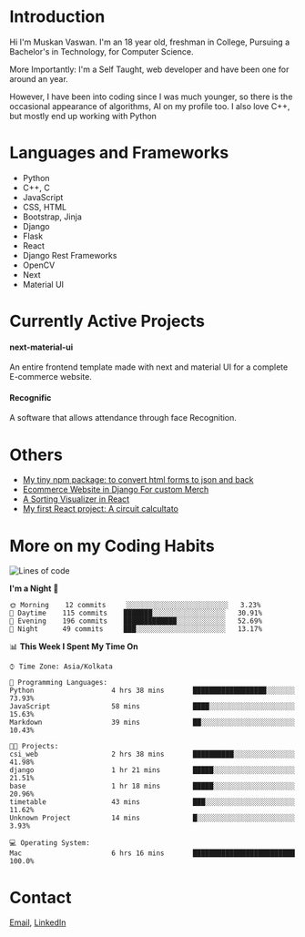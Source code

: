 <!-- - I’m currently working on:
&nbsp;&nbsp;&nbsp;&nbsp;&nbsp;&nbsp; *Circuits*[https://muskanvaswan.github.io/circuits] which, as the name suggests,  is a calculator for solving circuits with ease. This is my first React project
#### I’m currently learning : 
&nbsp;&nbsp;&nbsp;&nbsp;&nbsp;&nbsp; React.js
#### Ask me about:
&nbsp;&nbsp;&nbsp;&nbsp;&nbsp;&nbsp; Anything
#### How to reach me:
&nbsp;&nbsp;&nbsp;&nbsp;&nbsp;&nbsp; Email[mailto:muskanvaswan@gmail.com] LinkedIn[https://www.linkedin.com/in/muskan-vaswan?lipi=urn%3Ali%3Apage%3Ad_flagship3_profile_view_base_contact_details%3B%2FQpdlv5fQ12Ru4DkW2TysA%3D%3D]
#### Pronouns:
&nbsp;&nbsp;&nbsp;&nbsp;&nbsp;&nbsp; Her -->

# Introduction
Hi I'm Muskan Vaswan.
I'm an 18 year old,
freshman in College,
Pursuing a Bachelor's in Technology, for Computer Science.

More Importantly: I'm a Self Taught, web developer and have been one for around an year.

However, I have been into coding since I was much younger, so there is the occasional appearance of algorithms, AI on my profile too. I also love C++, but mostly end up working with Python


# Languages and Frameworks

- Python
- C++, C
- JavaScript
- CSS, HTML 
- Bootstrap, Jinja
- Django
- Flask
- React 
- Django Rest Frameworks
- OpenCV
- Next
- Material UI

# Currently Active Projects

#### next-material-ui
An entire frontend template made with next and material UI for a complete E-commerce website.

#### Recognific
A software that allows attendance through face Recognition.

# Others
- [My tiny npm package: to convert html forms to json and back](https://www.npmjs.com/package/forms-dynamically)
- [Ecommerce Website in Django For custom Merch](https://merch-commerce.herokuapp.com/)
- [A Sorting Visualizer in React](https://muskanvaswan.github.io/SortingVisualizer/)
- [My first React project: A circuit calcultato](https://muskanvaswan.github.io/circuits)

# More on my Coding Habits

<!--START_SECTION:waka-->
![Lines of code](https://img.shields.io/badge/From%20Hello%20World%20I%27ve%20Written-175185%20lines%20of%20code-blue)

**I'm a Night 🦉** 

```text
🌞 Morning    12 commits     ░░░░░░░░░░░░░░░░░░░░░░░░░   3.23% 
🌆 Daytime    115 commits    ███████░░░░░░░░░░░░░░░░░░   30.91% 
🌃 Evening    196 commits    █████████████░░░░░░░░░░░░   52.69% 
🌙 Night      49 commits     ███░░░░░░░░░░░░░░░░░░░░░░   13.17%

```


📊 **This Week I Spent My Time On** 

```text
⌚︎ Time Zone: Asia/Kolkata

💬 Programming Languages: 
Python                   4 hrs 38 mins       ██████████████████░░░░░░░   73.93% 
JavaScript               58 mins             ████░░░░░░░░░░░░░░░░░░░░░   15.63% 
Markdown                 39 mins             ██░░░░░░░░░░░░░░░░░░░░░░░   10.43%

🐱‍💻 Projects: 
csi_web                  2 hrs 38 mins       ██████████░░░░░░░░░░░░░░░   41.98% 
django                   1 hr 21 mins        █████░░░░░░░░░░░░░░░░░░░░   21.51% 
base                     1 hr 18 mins        █████░░░░░░░░░░░░░░░░░░░░   20.96% 
timetable                43 mins             ███░░░░░░░░░░░░░░░░░░░░░░   11.62% 
Unknown Project          14 mins             █░░░░░░░░░░░░░░░░░░░░░░░░   3.93%

💻 Operating System: 
Mac                      6 hrs 16 mins       █████████████████████████   100.0%

```


<!--END_SECTION:waka-->

# Contact

[Email](mailto:muskanvaswan@gmail.com), [LinkedIn](https://www.linkedin.com/in/muskan-vaswan?lipi=urn%3Ali%3Apage%3Ad_flagship3_profile_view_base_contact_details%3B%2FQpdlv5fQ12Ru4DkW2TysA%3D%3D)



